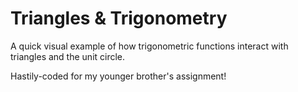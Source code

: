# Triangles & Trigonometry
A quick visual example of how trigonometric functions interact with triangles and the unit circle.


Hastily-coded for my younger brother's assignment!
